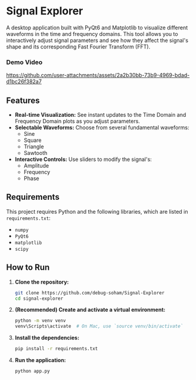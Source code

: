 # Signal Explorer
A desktop application built with PyQt6 and Matplotlib to visualize different waveforms in the time and frequency domains. This tool allows you to interactively adjust signal parameters and see how they affect the signal's shape and its corresponding Fast Fourier Transform (FFT).

### Demo Video
https://github.com/user-attachments/assets/2a2b30bb-73b9-4969-bdad-d1bc26f382a7

## Features
* **Real-time Visualization:** See instant updates to the Time Domain and Frequency Domain plots as you adjust parameters.
* **Selectable Waveforms:** Choose from several fundamental waveforms:
    * Sine
    * Square
    * Triangle
    * Sawtooth
* **Interactive Controls:** Use sliders to modify the signal's:
    * Amplitude
    * Frequency
    * Phase

## Requirements
This project requires Python and the following libraries, which are listed in `requirements.txt`:
* `numpy`
* `PyQt6`
* `matplotlib`
* `scipy`

## How to Run
1.  **Clone the repository:**
    ```bash
    git clone https://github.com/debug-soham/Signal-Explorer
    cd signal-explorer
    ```

2.  **(Recommended) Create and activate a virtual environment:**
    ```bash
    python -m venv venv
    venv\Scripts\activate  # On Mac, use `source venv/bin/activate`
    ```

3.  **Install the dependencies:**
    ```bash
    pip install -r requirements.txt
    ```

4.  **Run the application:**
    ```bash
    python app.py
    ```

